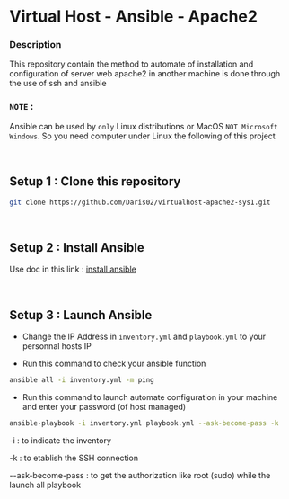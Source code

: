 # __Virtual Host - Ansible - Apache2__
### __Description__
This repository contain the method to automate of
installation and configuration of server web apache2
in another machine is done through the use of ssh and
ansible

### __`NOTE`__ :
Ansible can be used by `only` Linux distributions or 
MacOS ``NOT Microsoft Windows``. So you need computer under Linux the following of this project

&nbsp;
## Setup 1 : Clone this repository
```sh
git clone https://github.com/Daris02/virtualhost-apache2-sys1.git
```

&nbsp;
## Setup 2 : Install  Ansible
Use doc in this link : [install ansible](https://ansible.org/install)

&nbsp;
## Setup 3 : Launch Ansible

- Change the IP Address in `inventory.yml` and `playbook.yml` to your personnal hosts IP

- Run this command to check your ansible function
```sh
ansible all -i inventory.yml -m ping
``` 
<!-- output: ![alt-img](/image/img1.png) -->

- Run this command to launch automate configuration in your machine and enter your password (of host managed)
```sh
ansible-playbook -i inventory.yml playbook.yml --ask-become-pass -k
```
-i : to indicate the inventory 

-k : to etablish the SSH connection

--ask-become-pass : to get the authorization like root (sudo) while the launch all playbook

